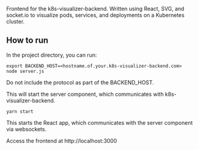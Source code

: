 
Frontend for the k8s-visualizer-backend. Written using React, SVG, and socket.io to visualize pods, services, and deployments on a Kubernetes cluster.

## How to run

In the project directory, you can run:

```
export BACKEND_HOST=<hostname.of.your.k8s-visualizer-backend.com>
node server.js
```

Do not include the protocol as part of the BACKEND_HOST.

This will start the server component, which communicates with k8s-visualizer-backend.

```
yarn start
```
This starts the React app, which communicates with the server component via websockets.

Access the frontend at http://localhost:3000
